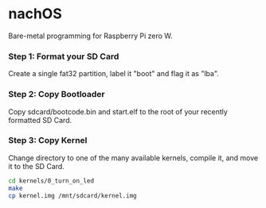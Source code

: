 # nachOS
Bare-metal programming for Raspberry Pi zero W.

### Step 1: Format your SD Card
Create a single fat32 partition, label it "boot" and flag it as "lba".

### Step 2: Copy Bootloader
Copy sdcard/bootcode.bin and start.elf to the root of your recently formatted  SD Card.

### Step 3: Copy Kernel
Change directory to one of the many available kernels, compile it, and move it to the SD Card.
```bash
cd kernels/0_turn_on_led
make
cp kernel.img /mnt/sdcard/kernel.img
```
